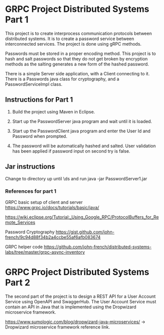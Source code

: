 # GRPC Project Distributed Systems Part 1

This project is to create interprocess communication protocols between distributed systems. It is to create a password service between interconnected services. The project is done using gRPC methods.

Passwords must be stored in a proper encoding method. This project is to hash and salt passwords so that they do not get broken by encryption methods as the salting generates a new form of the hashed password.

There is a simple Server side application, with a Client connecting to it. There is a Passwords java class for cryptography, and a PasswordServiceImpl class.

## Instructions for Part 1

1. Build the project using Maven in Eclipse.

2. Start up the PasswordServer java program and wait until it is loaded.

3. Start up the PasswordClient java program and enter the User Id and Password when prompted.

4. The password will be automatically hashed and salted. User validation has been applied if password input on second try is false.

## Jar instructions

Change to directory up until \ds and run java -jar PasswordServer1.jar 

### References for part 1

GRPC basic setup of client and server
https://www.grpc.io/docs/tutorials/basic/java/

https://wiki.eclipse.org/Tutorial:_Using_Google_RPC/ProtocolBuffers_for_Remote_Services

Password Cryptography
https://gist.github.com/john-french/9c94d88f34b2a4ccbe55af6afb083674

GRPC helper code 
https://github.com/john-french/distributed-systems-labs/tree/master/grpc-async-inventory


# GRPC Project Distributed Systems Part 2

The second part of the project is to design a REST API for a User Account Service using OpenAPI and SwaggerHub. The User Account Service must contain an API in Java that is implemented using the Dropwizard microservice framework.

https://www.sumologic.com/blog/dropwizard-java-microservices/ -> Dropwizard microservice framework reference link.

